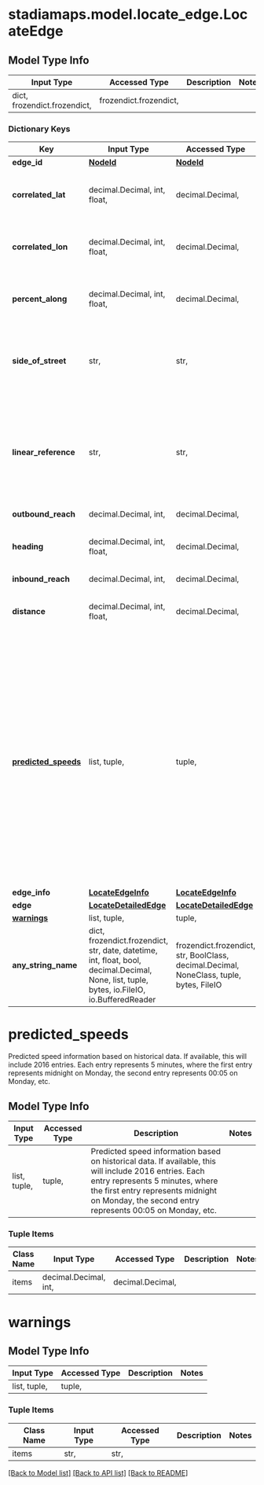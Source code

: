 # stadiamaps.model.locate_edge.LocateEdge

## Model Type Info
Input Type | Accessed Type | Description | Notes
------------ | ------------- | ------------- | -------------
dict, frozendict.frozendict,  | frozendict.frozendict,  |  | 

### Dictionary Keys
Key | Input Type | Accessed Type | Description | Notes
------------ | ------------- | ------------- | ------------- | -------------
**edge_id** | [**NodeId**](NodeId.md) | [**NodeId**](NodeId.md) |  | [optional] 
**correlated_lat** | decimal.Decimal, int, float,  | decimal.Decimal,  |  | [optional] value must be a 64 bit float
**correlated_lon** | decimal.Decimal, int, float,  | decimal.Decimal,  |  | [optional] value must be a 64 bit float
**percent_along** | decimal.Decimal, int, float,  | decimal.Decimal,  |  | [optional] value must be a 64 bit float
**side_of_street** | str,  | str,  |  | [optional] must be one of ["left", "right", "neither", ] 
**linear_reference** | str,  | str,  | A base64-encoded [OpenLR location reference](https://www.openlr-association.com/fileadmin/user_upload/openlr-whitepaper_v1.5.pdf), for a graph edge of the road network matched by the query. | [optional] 
**outbound_reach** | decimal.Decimal, int,  | decimal.Decimal,  |  | [optional] 
**heading** | decimal.Decimal, int, float,  | decimal.Decimal,  |  | [optional] value must be a 32 bit float
**inbound_reach** | decimal.Decimal, int,  | decimal.Decimal,  |  | [optional] 
**distance** | decimal.Decimal, int, float,  | decimal.Decimal,  |  | [optional] value must be a 32 bit float
**[predicted_speeds](#predicted_speeds)** | list, tuple,  | tuple,  | Predicted speed information based on historical data. If available, this will include 2016 entries. Each entry represents 5 minutes, where the first entry represents midnight on Monday, the second entry represents 00:05 on Monday, etc. | [optional] 
**edge_info** | [**LocateEdgeInfo**](LocateEdgeInfo.md) | [**LocateEdgeInfo**](LocateEdgeInfo.md) |  | [optional] 
**edge** | [**LocateDetailedEdge**](LocateDetailedEdge.md) | [**LocateDetailedEdge**](LocateDetailedEdge.md) |  | [optional] 
**[warnings](#warnings)** | list, tuple,  | tuple,  |  | [optional] 
**any_string_name** | dict, frozendict.frozendict, str, date, datetime, int, float, bool, decimal.Decimal, None, list, tuple, bytes, io.FileIO, io.BufferedReader | frozendict.frozendict, str, BoolClass, decimal.Decimal, NoneClass, tuple, bytes, FileIO | any string name can be used but the value must be the correct type | [optional]

# predicted_speeds

Predicted speed information based on historical data. If available, this will include 2016 entries. Each entry represents 5 minutes, where the first entry represents midnight on Monday, the second entry represents 00:05 on Monday, etc.

## Model Type Info
Input Type | Accessed Type | Description | Notes
------------ | ------------- | ------------- | -------------
list, tuple,  | tuple,  | Predicted speed information based on historical data. If available, this will include 2016 entries. Each entry represents 5 minutes, where the first entry represents midnight on Monday, the second entry represents 00:05 on Monday, etc. | 

### Tuple Items
Class Name | Input Type | Accessed Type | Description | Notes
------------- | ------------- | ------------- | ------------- | -------------
items | decimal.Decimal, int,  | decimal.Decimal,  |  | 

# warnings

## Model Type Info
Input Type | Accessed Type | Description | Notes
------------ | ------------- | ------------- | -------------
list, tuple,  | tuple,  |  | 

### Tuple Items
Class Name | Input Type | Accessed Type | Description | Notes
------------- | ------------- | ------------- | ------------- | -------------
items | str,  | str,  |  | 

[[Back to Model list]](../../README.md#documentation-for-models) [[Back to API list]](../../README.md#documentation-for-api-endpoints) [[Back to README]](../../README.md)

